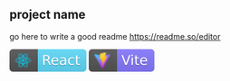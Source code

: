 ## project name
go here to write a good readme https://readme.so/editor

![react-badge.svg](public/images/react-badge.svg)
![vitejs-badge.svg](public/images/vitejs-badge.svg)
